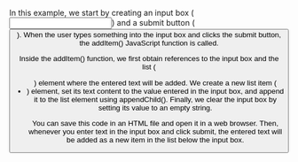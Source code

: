 In this example, we start by creating an input box (<input>) and a submit button (<button>). When the user types something into the input box and clicks the submit button, the addItem() JavaScript function is called.

Inside the addItem() function, we first obtain references to the input box and the list (<ul>) element where the entered text will be added. We create a new list item (<li>) element, set its text content to the value entered in the input box, and append it to the list element using appendChild(). Finally, we clear the input box by setting its value to an empty string.

You can save this code in an HTML file and open it in a web browser. Then, whenever you enter text in the input box and click submit, the entered text will be added as a new item in the list below the input box.
